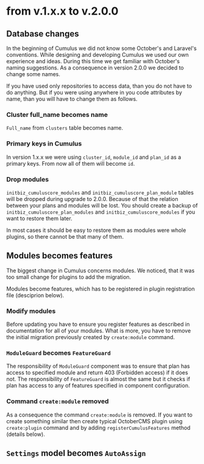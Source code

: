 # from v.1.x.x to v.2.0.0

## Database changes
In the beginning of Cumulus we did not know some October's and Laravel's conventions. While designing and developing Cumulus we used our own experience and ideas. During this time we get familiar with October's naming suggestions. As a consequence in version 2.0.0 we decided to change some names.

If you have used only repositories to access data, than you do not have to do anything. But if you were using anywhere in you code attributes by name, than you will have to change them as follows.

### Cluster full_name becomes name
`Full_name` from `clusters` table becomes name.

### Primary keys in Cumulus
In version 1.x.x we were using `cluster_id`, `module_id` and `plan_id` as a primary keys. From now all of them will become `id`.

### Drop modules
`initbiz_cumuluscore_modules` and `initbiz_cumuluscore_plan_module` tables will be dropped during upgrade to 2.0.0. Because of that the relation between your plans and modules will be lost. You should create a backup of `initbiz_cumuluscore_plan_modules` and `initbiz_cumuluscore_modules` if you want to restore them later.

In most cases it should be easy to restore them as modules were whole plugins, so there cannot be that many of them.

## Modules becomes features
The biggest change in Cumulus concerns modules. We noticed, that it was too small change for plugins to add the migration.

Modules become features, which has to be registered in plugin registration file (desciprion below).

### Modify modules
Before updating you have to ensure you register features as described in documentation for all of your modules. What is more, you have to remove the initial migration previously created by `create:module` command.

### `ModuleGuard` becomes `FeatureGuard`
The responsibility of `ModuleGuard` component was to ensure that plan has access to specified module and return 403 (Forbidden access) if it does not. The responsibility of `FeatureGuard` is almost the same but it checks if plan has access to any of features specified in component configuration.

### Command `create:module` removed
As a consequence the command `create:module` is removed. If you want to create something similar then create typical OctoberCMS plugin using `create:plugin` command and by adding `registerCumulusFeatures` method (details below).

## `Settings` model becomes `AutoAssign`
